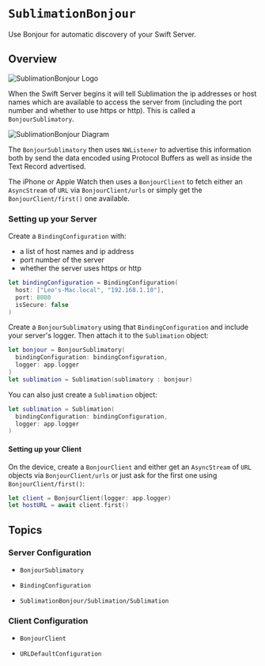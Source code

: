 # ``SublimationBonjour``

Use Bonjour for automatic discovery of your Swift Server.

## Overview

![SublimationBonjour Logo](SublimationBonjour.svg)

When the Swift Server begins it will tell Sublimation the ip addresses or host names which are available to access the server from (including the port number and whether to use https or http). This is called a ``BonjourSublimatory``. 

![SublimationBonjour Diagram](SublimationBonjour-Diagram.svg)

The ``BonjourSublimatory`` then uses `NWListener` to advertise this information both by send the data encoded using Protocol Buffers as well as inside the Text Record advertised.

The iPhone or Apple Watch then uses a ``BonjourClient`` to fetch either an  `AsyncStream` of `URL` via ``BonjourClient/urls`` or simply get the ``BonjourClient/first()`` one available.

### Setting up your Server

Create a ``BindingConfiguration`` with:


* a list of host names and ip address
* port number of the server
* whether the server uses https or http

```swift
let bindingConfiguration = BindingConfiguration(
  host: ["Leo's-Mac.local", "192.168.1.10"],
  port: 8080
  isSecure: false
)
```


Create a ``BonjourSublimatory`` using that ``BindingConfiguration`` and include your server's logger. Then attach it to the `Sublimation` object:

```swift
let bonjour = BonjourSublimatory(
  bindingConfiguration: bindingConfiguration,
  logger: app.logger
)
let sublimation = Sublimation(sublimatory : bonjour)
```

You can also just create a `Sublimation` object:


```swift
let sublimation = Sublimation(
  bindingConfiguration: bindingConfiguration,
  logger: app.logger
)
```

#### Setting up your Client

On the device, create a ``BonjourClient`` and either get an `AsyncStream` of `URL` objects via ``BonjourClient/urls`` or just ask for the first one using ``BonjourClient/first()``:

```swift
let client = BonjourClient(logger: app.logger)
let hostURL = await client.first()
```

## Topics

### Server Configuration

- ``BonjourSublimatory``

- ``BindingConfiguration``

- ``SublimationBonjour/Sublimation/Sublimation``

### Client Configuration

- ``BonjourClient``

- ``URLDefaultConfiguration``
